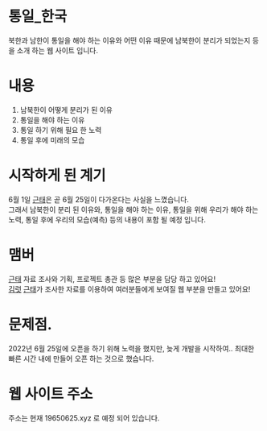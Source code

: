 # 통일_한국  
북한과 남한이 통일을 해야 하는 이유와 어떤 이유 때문에 남북한이 분리가 되었는지 등을 소개 하는 웹 사이트 입니다.  

# 내용  
1. 남북한이 어떻게 분리가 된 이유  
2. 통일을 해야 하는 이유  
3. 통일 하기 위해 필요 한 노력 
4. 통일 후에 미래의 모습 

# 시작하게 된 계기  
6월 1일 [근태](https://geuntae.kr)은 곧 6월 25일이 다가온다는 사실을 느꼈습니다.  
그래서 남북한이 분리 된 이유와, 통일을 해야 하는 이유, 통일을 위해 우리가 해야 하는 노력, 통일 후에 우리의 모습(예측) 등의 내용이 포함 될 예정 입니다.  

# 맴버  
[근태](https://geuntae.kr) 자료 조사와 기획, 프로젝트 총관 등 많은 부분을 담당 하고 있어요!  
[김럿](https://imkimlot.xyz) [근태](https://geuntae.kr)가 조사한 자료를 이용하여 여러분들에게 보여질 웹 부분을 만들고 있어요!  

# 문제점.  
2022년 6월 25일에 오픈을 하기 위해 노력을 했지만, 늦게 개발을 시작하여.. 최대한 빠른 시간 내에 만들어 오픈 하는 것으로 했습니다.  

# 웹 사이트 주소  
주소는 현재 19650625.xyz 로 예정 되어 있습니다.
